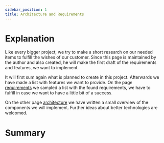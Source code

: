 ```yaml
---
sidebar_position: 1
title: Architecture and Requirements
---
```


# Explanation

Like every bigger project, we try to make a short research on our needed items to fulfill the wishes of our customer.
Since this page is maintained by the author and also created, he will make the first draft of the requirements and features, we want to implement.

It will first sum again what is planned to create in this project. Afterwards we have made a list with features we want to provide. On the page [requirements](requirements.tsx) we sampled a list with the found requirements, we have to fulfill in case we want to have a little bit of a success.

On the other page [architecture](architecture.tsx) we have written a small overview of the components we will implement. Further ideas about better technologies are welcomed.

# Summary
